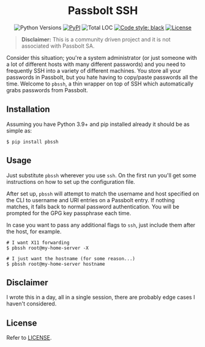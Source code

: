 <h1 align="center">Passbolt SSH</h1>
<p align="center">
<img alt="Python Versions" src="https://img.shields.io/pypi/pyversions/pbssh">
<a href="https://pypi.org/project/pbssh/"><img alt="PyPI" src="https://img.shields.io/pypi/v/pbssh"></a>
<img alt="Total LOC" src="https://img.shields.io/tokei/lines/github/jarulsamy/pbssh">
<a href="https://github.com/psf/black"><img alt="Code style: black" src="https://img.shields.io/badge/code%20style-black-000000.svg"></a>
<a href="https://github.com/jarulsamy/pbssh/blob/master/LICENSE"><img alt="License" src="https://img.shields.io/github/license/jarulsamy/pbssh"></a>
</p>

> **Disclaimer:** This is a community driven project and it is not associated with
> Passbolt SA.

Consider this situation; you're a system administrator (or just someone with a
lot of different hosts with many different passwords) and you need to
frequently SSH into a variety of different machines. You store all your
passwords in Passbolt, but you hate having to copy/paste passwords all the time.
Welcome to `pbssh`, a thin wrapper on top of SSH which automatically grabs
passwords from Passbolt.

## Installation

Assuming you have Python 3.9+ and pip installed already it should be as simple as:

```shell
$ pip install pbssh
```

## Usage

Just substitute `pbssh` wherever you use `ssh`. On the first run you'll get
some instructions on how to set up the configuration file.

After set up, `pbssh` will attempt to match the username and host specified on
the CLI to username and URI entries on a Passbolt entry. If nothing matches, it
falls back to normal password authentication. You will be prompted for the GPG
key passphrase each time.

In case you want to pass any additional flags to `ssh`, just include them after
the host, for example.

```shell
# I want X11 forwarding
$ pbssh root@my-home-server -X

# I just want the hostname (for some reason...)
$ pbssh root@my-home-server hostname
```

## Disclaimer

I wrote this in a day, all in a single session, there are probably edge cases I
haven't considered.

## License

Refer to [LICENSE](./LICENSE).
